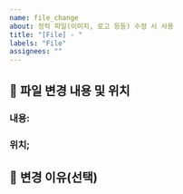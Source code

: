 ```yaml
---
name: file_change
about: 정적 파일(이미지, 로고 등등) 수정 시 사용
title: "[File] - "
labels: "File"
assignees: ""
---
```


## 📌 파일 변경 내용 및 위치

<!-- /public 에 해당 하는 파일이 수정된 경우 작업 해주시면 됩니다. -->

<!--
ex:

수정 내용 설명 : 아이콘과 관련된 파일 교체하였습니다.

수정 파일 위치 :
"/public/icons" (폴더전체)" ,
-->

### 내용:

### 위치;

## 📝 변경 이유(선택)

<!-- 기존 아이콘 라이브러리에서 -> react-icon 라이브러리로 변경 -->
